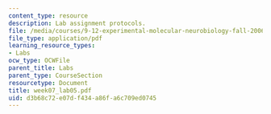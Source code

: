 ```yaml
---
content_type: resource
description: Lab assignment protocols.
file: /media/courses/9-12-experimental-molecular-neurobiology-fall-2006/d3b68c72e07df434a86fa6c709ed0745_week07_lab05.pdf
file_type: application/pdf
learning_resource_types:
- Labs
ocw_type: OCWFile
parent_title: Labs
parent_type: CourseSection
resourcetype: Document
title: week07_lab05.pdf
uid: d3b68c72-e07d-f434-a86f-a6c709ed0745
---
```

